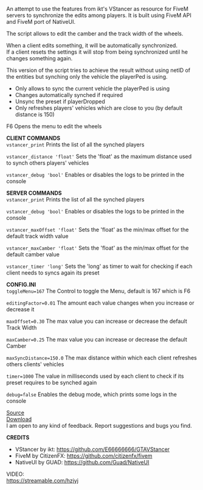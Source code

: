 An attempt to use the features from ikt's VStancer as resource for FiveM servers to synchronize the edits among players. It is built using FiveM API and FiveM port of NativeUI.<br />

The script allows to edit the camber and the track width of the wheels.<br />

When a client edits something, it will be automatically synchronized.<br />
If a client resets the settings it will stop from being synchronized until he changes something again.<br />

This version of the script tries to achieve the result without using netID of the entities but synching only the vehicle the playerPed is using.<br />
* Only allows to sync the current vehicle the playerPed is using
* Changes automatically synched if required
* Unsync the preset if playerDropped
* Only refreshes players' vehicles which are close to you (by default distance is 150)

F6 Opens the menu to edit the wheels<br />

**CLIENT COMMANDS**<br />
`vstancer_print`
Prints the list of all the synched players

`vstancer_distance 'float'`
Sets the 'float' as the maximum distance used to synch others players' vehicles

`vstancer_debug 'bool'`
Enables or disables the logs to be printed in the console

**SERVER COMMANDS**<br />
`vstancer_print`
Prints the list of all the synched players

`vstancer_debug 'bool'`
Enables or disables the logs to be printed in the console

`vstancer_maxOffset 'float'`
Sets the 'float' as the min/max offset for the default track width value

`vstancer_maxCamber 'float'`
Sets the 'float' as the min/max offset for the default camber value

`vstancer_timer 'long'`
Sets the 'long' as timer to wait for checking if each client needs to syncs again its preset
<br />

**CONFIG.INI**<br />
`toggleMenu=167`
The Control to toggle the Menu, default is 167 which is F6

`editingFactor=0.01`
The amount each value changes when you increase or decrease it

`maxOffset=0.30`
The max value you can increase or decrease the default Track Width

`maxCamber=0.25`
The max value you can increase or decrease the default Camber

`maxSyncDistance=150.0`
The max distance within which each client refreshes others clients' vehicles

`timer=1000`
The value in milliseconds used by each client to check if its preset requires to be synched again

`debug=false`
Enables the debug mode, which prints some logs in the console

[Source](https://github.com/neos7/FiveM_vstancer)<br />
[Download](https://github.com/neos7/FiveM_vstancer/releases/download/v1.0/vstancer.rar)<br />
I am open to any kind of feedback. Report suggestions and bugs you find.<br />


**CREDITS**<br />
* VStancer by ikt: https://github.com/E66666666/GTAVStancer
* FiveM by CitizenFX: https://github.com/citizenfx/fivem
* NativeUI by GUAD: https://github.com/Guad/NativeUI

VIDEO:<br />
https://streamable.com/hzjyj
